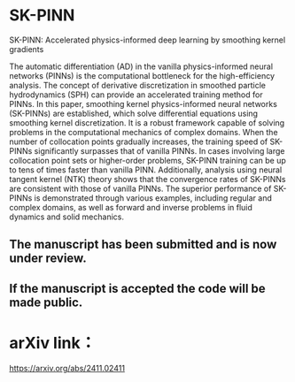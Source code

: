 # SK-PINN
SK-PINN: Accelerated physics-informed deep learning by smoothing kernel gradients

The automatic differentiation (AD) in the vanilla physics-informed neural networks (PINNs) is the computational bottleneck for the high-efficiency analysis. The concept of derivative discretization in smoothed particle hydrodynamics (SPH) can provide an accelerated training method for PINNs. In this paper, smoothing kernel physics-informed neural networks (SK-PINNs) are established, which solve differential equations using smoothing kernel discretization. It is a robust framework capable of solving problems in the computational mechanics of complex domains. When the number of collocation points gradually increases, the training speed of SK-PINNs significantly surpasses that of vanilla PINNs. In cases involving large collocation point sets or higher-order problems, SK-PINN training can be up to tens of times faster than vanilla PINN. Additionally, analysis using neural tangent kernel (NTK) theory shows that the convergence rates of SK-PINNs are consistent with those of vanilla PINNs. The superior performance of SK-PINNs is demonstrated through various examples, including regular and complex domains, as well as forward and inverse problems in fluid dynamics and solid mechanics.

## The manuscript has been submitted and is now under review.
## If the manuscript is accepted the code will be made public.
# arXiv link：
https://arxiv.org/abs/2411.02411
